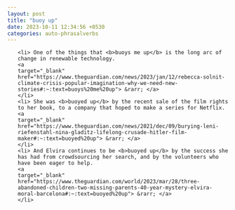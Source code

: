 ```yaml
---
layout: post
title: "buoy up"
date: 2023-10-11 12:34:56 +0530
categories: auto-phrasalverbs
---
```

<ol>

    <li> One of the things that <b>buoys me up</b> is the long arc of change in renewable technology.
    <a 
    target="_blank" 
    href="https://www.theguardian.com/news/2023/jan/12/rebecca-solnit-climate-crisis-popular-imagination-why-we-need-new-stories#:~:text=buoys%20me%20up"> &rarr; </a>
    </li>
    <li> She was <b>buoyed up</b> by the recent sale of the film rights to her book, to a company that hoped to make a series for Netflix.
    <a 
    target="_blank" 
    href="https://www.theguardian.com/news/2021/dec/09/burying-leni-riefenstahl-nina-gladitz-lifelong-crusade-hitler-film-maker#:~:text=buoyed%20up"> &rarr; </a>
    </li>
    <li> And Elvira continues to be <b>buoyed up</b> by the success she has had from crowdsourcing her search, and by the volunteers who have been eager to help.
    <a 
    target="_blank" 
    href="https://www.theguardian.com/world/2023/mar/28/three-abandoned-children-two-missing-parents-40-year-mystery-elvira-moral-barcelona#:~:text=buoyed%20up"> &rarr; </a>
    </li>